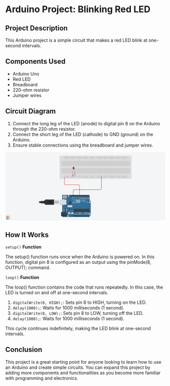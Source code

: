 # Arduino Project: Blinking Red LED

## Project Description

This Arduino project is a simple circuit that makes a red LED blink at one-second intervals.

## Components Used

- Arduino Uno
- Red LED
- Breadboard
- 220-ohm resistor
- Jumper wires

## Circuit Diagram

1. Connect the long leg of the LED (anode) to digital pin 8 on the Arduino through the 220-ohm resistor.
2. Connect the short leg of the LED (cathode) to GND (ground) on the Arduino.
3. Ensure stable connections using the breadboard and jumper wires.

![Circuit diagram](https://github.com/MBenincasa/arduino-learning-projects/blob/main/blinking_red_led/blinking_red_led_design.png)

## How It Works
`setup()` **Function**

The setup() function runs once when the Arduino is powered on. In this function, digital pin 8 is configured as an output using the pinMode(8, OUTPUT); command.

`loop()` **Function**

The loop() function contains the code that runs repeatedly. In this case, the LED is turned on and off at one-second intervals.

1. `digitalWrite(8, HIGH);`: Sets pin 8 to HIGH, turning on the LED.
2. `delay(1000);`: Waits for 1000 milliseconds (1 second).
3. `digitalWrite(8, LOW);`: Sets pin 8 to LOW, turning off the LED.
4. `delay(1000);`: Waits for 1000 milliseconds (1 second).

This cycle continues indefinitely, making the LED blink at one-second intervals.

## Conclusion

This project is a great starting point for anyone looking to learn how to use an Arduino and create simple circuits. You can expand this project by adding more components and functionalities as you become more familiar with programming and electronics.

